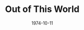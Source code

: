 ---
title: Out of This World
date: 1974-10-11
closing_date: 1974-10-26
layout: productions
playbill:
Theatre: Theatre Jacksonville
Venue: Little Theatre
cast:
- Mercury: Gil Gimbel
- Jupiter: Rion Carswell
- Diana: Sally Dyal
- Juno: Nancy Kaye
- Helen: Martha Carswell
- Bartender: Doug Thomas
- Art O'Malley: Tom Nehl
- Night: Connie Wesson
- Chloe: Nita Buchanon
- Niki Skolianos: Marshall Grauer
- Strephon: Charles Nowlin
- Goddess & Peasant:
  - Susan Bowden
  - Madge Bruner
  - Peggy Cone
  - Shirley Cooke
  - Sally Dyal
  - Cindy Jones
  - Gail Ollman
  - Charlotte Pearce
  - Barbara Stillson
  - JoAnne Wood
- God & Peasant:
  - Eddie Dyal
  - Billy Harris
  - Bill Merwin
  - Bill Milton
  - Mike Ryan
  - Jim Shaw
  - Dwight Stillson
  - Larry Usoff
  - Paul Vasvari
  - Randy Weedman
  - Larry Weiler
  - Steve Winemiller
  - Stephen Wood
  - Tom Young
crew:
- Director: Robert Knowles
- Musical Director: Rosalind MacEnulty
- Choreographer:
  - Buddy Sherwood
  - Connie Wesson
- Scene Design: Hal Henderson
- Stage Manager:
  - Doug Thomas
  - Sheila Hughes
- Set Construction:
  - Brain Cooke
  - Sheila Hughes
  - Rick Milner
  - David Oxford
  - Sue Post
  - David Rayment
  - Christie Smith
  - Dale Stillson
  - David Stillson
  - Dwight Stillson
  - Larry Usoff
  - Eric Winters
  - David West
- Stage Crew:
  - Brian Cooke
  - Rick Milner
  - David Rayment
  - Dale Stillson
  - David Stillson
  - Dwight Stillson
  - Larry Usoff
- Lighting Design: Kelly Hart
- Lighting Technician:
  - David West
  - Phyllis Ryan
- Properties:
  - Laurie Kaden
  - Nelly Coyle
  - LeNore Hart
  - Wanda Newell
  - Mary Ellen Wofford
- Costumes:
  - Gert Berman
  - Mary Coyle
  - Nancy Kaye
  - Diane Somerville
  - Steve Winemiller
- Publicity:
  - Diane Somerville
- Cast Notes: George Spelvin
understudies:
orchestra:
external_links:
---